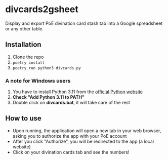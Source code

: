 # divcards2gsheet

Display and export PoE divination card stash tab into a Google spreadsheet
or any other table.

## Installation

1. Clone the repo
2. `poetry install`
3. `poetry run python3 divcards.py`

### A note for Windows users

1. You have to install Python 3.11 from the [official Python website](https://www.python.org/downloads/windows/)
2. **Check "Add Python 3.11 to PATH"**
3. Double click on **divcards.bat**, it will take care of the rest

## How to use

- Upon running, the application will open a new tab in your web browser,
  asking you to authorize the app with your PoE account
- After you click "Authorize", you will be redirected to the app (a local website)
- Click on your divination cards tab and see the numbers!
